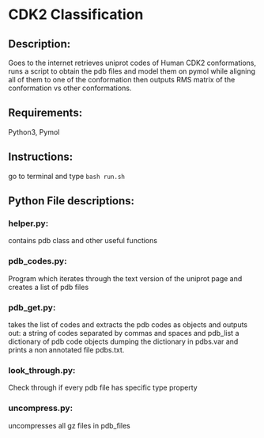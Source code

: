 # CDK2 Classification


## Description:
Goes to the internet retrieves uniprot codes of Human CDK2 conformations, runs a script to obtain the pdb files and model them on pymol while aligning all of them to one of the conformation then outputs RMS matrix of the conformation vs other conformations.
## Requirements:
Python3, Pymol
## Instructions:
go to terminal and type ```bash run.sh```



## Python File descriptions:

### helper.py: 
contains pdb class and other useful functions

### pdb_codes.py:
 Program which iterates through the text version of the uniprot page and creates a list of pdb files

### pdb_get.py:
 takes the list of codes and extracts the pdb codes as objects and outputs out: a string of codes separated by commas and spaces and pdb_list a dictionary of pdb code objects dumping the dictionary in pdbs.var and prints a non annotated file pdbs.txt.

### look_through.py:
 Check through if every pdb file has specific type property

### uncompress.py:
 uncompresses all gz files in pdb_files

